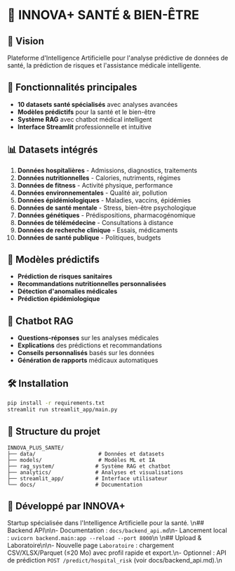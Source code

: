 # 🏥 INNOVA+ SANTÉ & BIEN-ÊTRE

## 🎯 Vision
Plateforme d'Intelligence Artificielle pour l'analyse prédictive de données de santé, la prédiction de risques et l'assistance médicale intelligente.

## 🚀 Fonctionnalités principales
- **10 datasets santé spécialisés** avec analyses avancées
- **Modèles prédictifs** pour la santé et le bien-être
- **Système RAG** avec chatbot médical intelligent
- **Interface Streamlit** professionnelle et intuitive

## 📊 Datasets intégrés
1. **Données hospitalières** - Admissions, diagnostics, traitements
2. **Données nutritionnelles** - Calories, nutriments, régimes
3. **Données de fitness** - Activité physique, performance
4. **Données environnementales** - Qualité air, pollution
5. **Données épidémiologiques** - Maladies, vaccins, épidémies
6. **Données de santé mentale** - Stress, bien-être psychologique
7. **Données génétiques** - Prédispositions, pharmacogénomique
8. **Données de télémédecine** - Consultations à distance
9. **Données de recherche clinique** - Essais, médicaments
10. **Données de santé publique** - Politiques, budgets

## 🤖 Modèles prédictifs
- **Prédiction de risques sanitaires**
- **Recommandations nutritionnelles personnalisées**
- **Détection d'anomalies médicales**
- **Prédiction épidémiologique**

## 💬 Chatbot RAG
- **Questions-réponses** sur les analyses médicales
- **Explications** des prédictions et recommandations
- **Conseils personnalisés** basés sur les données
- **Génération de rapports** médicaux automatiques

## 🛠️ Installation
```bash
pip install -r requirements.txt
streamlit run streamlit_app/main.py
```

## 📁 Structure du projet
```
INNOVA_PLUS_SANTE/
├── data/                    # Données et datasets
├── models/                  # Modèles ML et IA
├── rag_system/             # Système RAG et chatbot
├── analytics/              # Analyses et visualisations
├── streamlit_app/          # Interface utilisateur
└── docs/                   # Documentation
```

## 🎯 Développé par INNOVA+
Startup spécialisée dans l'Intelligence Artificielle pour la santé.
\n## Backend API\n\n- Documentation : `docs/backend_api.md`\n- Lancement local : `uvicorn backend.main:app --reload --port 8000`\n
\n## Upload & Laboratoire\n\n- Nouvelle page `Laboratoire` : chargement CSV/XLSX/Parquet (≤20 Mo) avec profil rapide et export.\n- Optionnel : API de prédiction `POST /predict/hospital_risk` (voir docs/backend_api.md).\n

